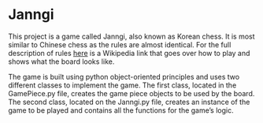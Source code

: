 # Janngi

This project is a game called Janngi, also known as Korean chess. It is most similar to Chinese chess as the rules are almost identical. For the full description of rules [here](https://en.wikipedia.org/wiki/Janggi) is a Wikipedia link that goes over how to play and shows what the board looks like. 

The game is built using python object-oriented principles and uses two different classes to implement the game. The first class, located in the GamePiece.py file, creates the game piece objects to be used by the board. The second class, located on the Janngi.py file, creates an instance of the game to be played and contains all the functions for the game’s logic.

